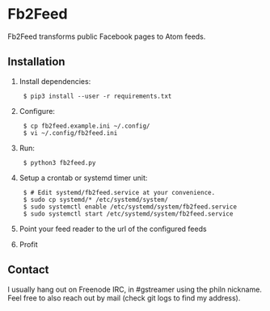 Fb2Feed
==========

Fb2Feed transforms public Facebook pages to Atom feeds.

Installation
------------

1. Install dependencies:

        $ pip3 install --user -r requirements.txt
        
2. Configure:

        $ cp fb2feed.example.ini ~/.config/
        $ vi ~/.config/fb2feed.ini
        
3. Run:

        $ python3 fb2feed.py
        
4. Setup a crontab or systemd timer unit:

        $ # Edit systemd/fb2feed.service at your convenience.
        $ sudo cp systemd/* /etc/systemd/system/
        $ sudo systemctl enable /etc/systemd/system/fb2feed.service
        $ sudo systemctl start /etc/systemd/system/fb2feed.service

5. Point your feed reader to the url of the configured feeds
6. Profit

Contact
-------

I usually hang out on Freenode IRC, in \#gstreamer using the philn
nickname. Feel free to also reach out by mail (check git logs to find my
address).
